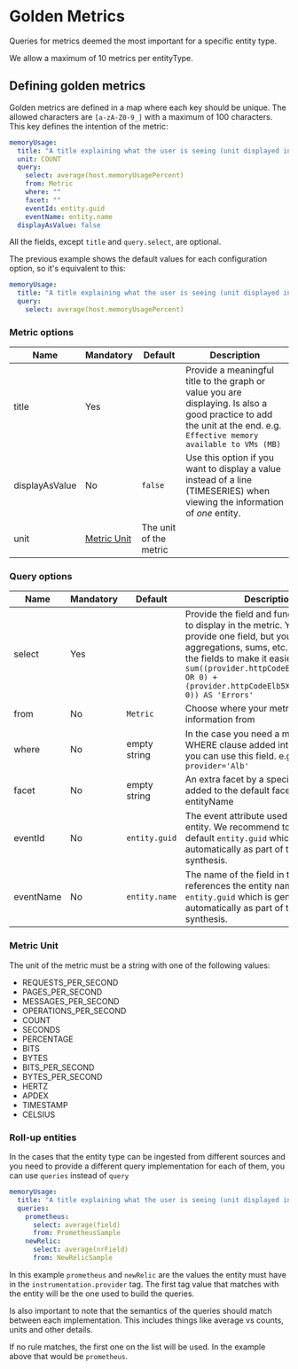# Golden Metrics

Queries for metrics deemed the most important for a specific entity type. 

We allow a maximum of 10 metrics per entityType.

## Defining golden metrics

Golden metrics are defined in a map where each key should be unique. The allowed characters are `[a-zA-Z0-9_]` with a maximum of 100 characters.
This key defines the intention of the metric:

```yaml
memoryUsage:
  title: "A title explaining what the user is seeing (unit displayed in the dashboard)"
  unit: COUNT
  query:
    select: average(host.memoryUsagePercent)
    from: Metric
    where: ""
    facet: ""
    eventId: entity.guid
    eventName: entity.name
  displayAsValue: false
```

All the fields, except `title` and `query.select`, are optional.

The previous example shows the default values for each configuration option, so it's equivalent to this:

```yaml
memoryUsage:
  title: "A title explaining what the user is seeing (unit displayed in the dashboard)"
  query:
    select: average(host.memoryUsagePercent)
```

### Metric options

| **Name** | **Mandatory** | **Default** | **Description**                                            | 
| -------- | ------------- | ------------ | ---------------------------------------------             |
| title    |      Yes      |  | Provide a meaningful title to the graph or value you are displaying. Is also a good practice to add the unit at the end. e.g. `Effective memory available to VMs (MB)`|
| displayAsValue |   No    | `false` | Use this option if you want to display a value instead of a line (TIMESERIES) when viewing the information of *one* entity. |
| unit     | [Metric Unit](#metric-unit)    | The unit of the metric                                     |


### Query options

| **Name** | **Mandatory** | **Default** | **Description**                                            | 
| -------- | ------------- | ------------ | ---------------------------------------------             |
| select    |      Yes      |  | Provide the field and function you want to display in the metric. You must only provide one field, but you can do aggregations, sums, etc. Always name the fields to make it easier to read. e.g. `sum((provider.httpCodeElb4XXCount.Sum OR 0) + (provider.httpCodeElb5XXCount.Sum OR 0)) AS 'Errors'`|
| from |   No    | `Metric` | Choose where your metric gathers the information from |
| where |   No    | empty string | In the case you need a more granular WHERE clause added into the query you can use this field. e.g. `provider='Alb'` |
| facet |   No    | empty string | An extra facet by a specific field to be added to the default facet by entityName |
| eventId |   No    | `entity.guid` | The event attribute used to filter the entity. We recommend to use the default `entity.guid` which is generated automatically as part of the entity synthesis. |
| eventName |   No    | `entity.name` | The name of the field in the event that references the entity name. By default `entity.guid` which is generated automatically as part of the entity synthesis. |

### Metric Unit

The unit of the metric must be a string with one of the following values:

- REQUESTS_PER_SECOND
- PAGES_PER_SECOND
- MESSAGES_PER_SECOND
- OPERATIONS_PER_SECOND
- COUNT
- SECONDS
- PERCENTAGE
- BITS
- BYTES
- BITS_PER_SECOND
- BYTES_PER_SECOND
- HERTZ
- APDEX
- TIMESTAMP
- CELSIUS

### Roll-up entities

In the cases that the entity type can be ingested from different sources and you need to provide a different query implementation for each of them, you can use `queries` instead of `query`

```yaml
memoryUsage:
  title: "A title explaining what the user is seeing (unit displayed in the dashboard)"
  queries:
    prometheus:
      select: average(field)
      from: PrometheusSample
    newRelic:
      select: average(nrField)
      from: NewRelicSample
```

In this example `prometheus` and `newRelic` are the values the entity must have in the `instrumentation.provider` tag.
The first tag value that matches with the entity will be the one used to build the queries.

Is also important to note that the semantics of the queries should match between each implementation. This includes things like average vs counts, units and other details.

If no rule matches, the first one on the list will be used. In the example above that would be `prometheus`.
